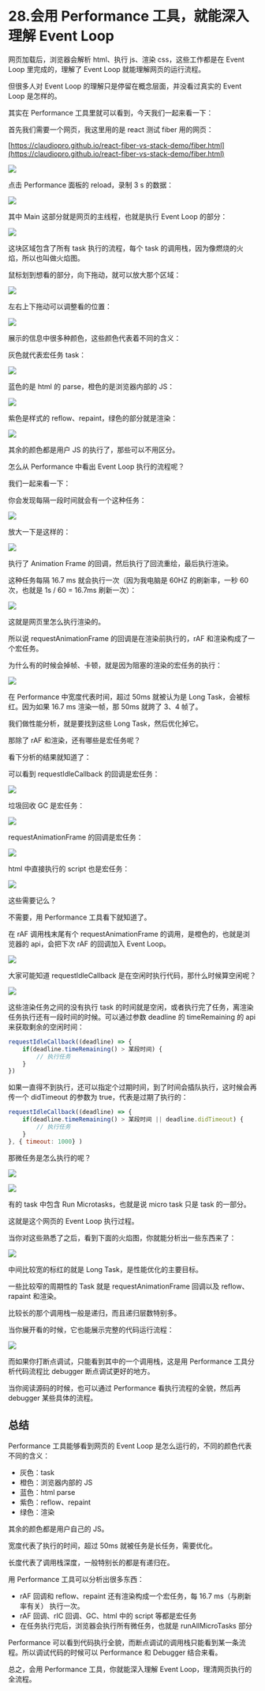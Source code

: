 # 28.会用 Performance 工具，就能深入理解 Event Loop

网页加载后，浏览器会解析 html、执行 js、渲染 css，这些工作都是在 Event Loop 里完成的，理解了 Event Loop 就能理解网页的运行流程。

但很多人对 Event Loop 的理解只是停留在概念层面，并没看过真实的 Event Loop 是怎样的。

其实在 Performance 工具里就可以看到，今天我们一起来看一下：

首先我们需要一个网页，我这里用的是 react 测试 fiber 用的网页：

[https://claudiopro.github.io/react-fiber-vs-stack-demo/fiber.html](https://claudiopro.github.io/react-fiber-vs-stack-demo/fiber.html)

![](./images/e4944e23d2381289f03861bed65e5b35.webp )

点击 Performance 面板的 reload，录制 3 s 的数据：

![](./images/c73de347f4f5d2682a37fa68972dc7e8.webp )

其中 Main 这部分就是网页的主线程，也就是执行 Event Loop 的部分：

![](./images/e77c785688d0f18f98e93609160f00db.webp )

这块区域包含了所有 task 执行的流程，每个 task 的调用栈，因为像燃烧的火焰，所以也叫做火焰图。

鼠标划到想看的部分，向下拖动，就可以放大那个区域：

![](./images/add7e891bfed6836d86af9a228475786.webp )

左右上下拖动可以调整看的位置：

![](./images/79b30085ff03f562fdd3ffd1c75c1713.webp )

展示的信息中很多种颜色，这些颜色代表着不同的含义：

灰色就代表宏任务 task：

![](./images/063434ebcaa54d3b3bba7393c1727fc3.webp )

蓝色的是 html 的 parse，橙色的是浏览器内部的 JS：

![](./images/b5f84c91068e891eb43cc1bfa1050d0a.webp )

紫色是样式的 reflow、repaint，绿色的部分就是渲染：

![](./images/86f4d936ab8481319fa60b5e45fdd4f6.webp )

其余的颜色都是用户 JS 的执行了，那些可以不用区分。

怎么从 Performance 中看出 Event Loop 执行的流程呢？

我们一起来看一下：

你会发现每隔一段时间就会有一个这种任务：

![](./images/75418b46def4404f5a0ab66b5f0ecbfa.webp )

放大一下是这样的：

![](./images/abf092d91417a6d9f1257bdc01a29034.webp )

执行了 Animation Frame 的回调，然后执行了回流重绘，最后执行渲染。

这种任务每隔 16.7 ms 就会执行一次（因为我电脑是 60HZ 的刷新率，一秒 60 次，也就是 1s / 60 = 16.7ms 刷新一次）：

![](./images/c3d203b8e7e3d41be90984f1b5773988.webp )

这就是网页里怎么执行渲染的。

所以说 requestAnimationFrame 的回调是在渲染前执行的，rAF 和渲染构成了一个宏任务。

为什么有的时候会掉帧、卡顿，就是因为阻塞的渲染的宏任务的执行：

![](./images/91d3f2dcd9132f3d3adfa21455bc791c.webp )

在 Performance 中宽度代表时间，超过 50ms 就被认为是 Long Task，会被标红。因为如果 16.7 ms 渲染一帧，那 50ms 就跨了 3、4 帧了。

我们做性能分析，就是要找到这些 Long Task，然后优化掉它。

那除了 rAF 和渲染，还有哪些是宏任务呢？

看下分析的结果就知道了：

可以看到 requestIdleCallback 的回调是宏任务：

![](./images/3eac8366e63b45d0385aac4bdfdaa643.webp )

垃圾回收 GC 是宏任务：

![](./images/9c0ee7b1df13987b16ea5074f28c9cc3.webp )

requestAnimationFrame 的回调是宏任务：

![](./images/f67d1ae401b6a08293a9f6031573f68c.webp )

html 中直接执行的 script 也是宏任务：

![](./images/44f059b5ae8c7a360ae02656f3718d10.webp )

这些需要记么？

不需要，用 Performance 工具看下就知道了。

在 rAF 调用栈末尾有个 requestAnimationFrame 的调用，是橙色的，也就是浏览器的 api，会把下次 rAF 的回调加入 Event Loop。

![](./images/1f75db9f6c7b0f9ceb1c5d75c18befdd.webp )

大家可能知道 requestIdleCallback 是在空闲时执行代码，那什么时候算空闲呢？

![](./images/11d7993be533387e7ccc0cbbf5503532.webp )

这些渲染任务之间的没有执行 task 的时间就是空闲，或者执行完了任务，离渲染任务执行还有一段时间的时候。可以通过参数 deadline 的 timeRemaining 的 api 来获取剩余的空闲时间：

```javascript
requestIdleCallback((deadline) => {
    if(deadline.timeRemaining() > 某段时间) {
        // 执行任务
    }
})
```
如果一直得不到执行，还可以指定个过期时间，到了时间会插队执行，这时候会再传一个 didTimeout 的参数为 true，代表是过期了执行的：

```javascript
requestIdleCallback((deadline) => {
    if(deadline.timeRemaining() > 某段时间 || deadline.didTimeout) {
        // 执行任务
    }
}, { timeout: 1000} )
```

那微任务是怎么执行的呢？

![](./images/8d5222fe55ef03d4ffb5bfbb6019c4fc.webp )


![](./images/a4966d55a554db81bd917f627ef6e1ae.webp )

有的 task 中包含 Run Microtasks，也就是说 micro task 只是 task 的一部分。

这就是这个网页的 Event Loop 执行过程。

当你对这些熟悉了之后，看到下面的火焰图，你就能分析出一些东西来了：

![](./images/fea420c6ae4ed367522a46df3bcdba39.webp )

中间比较宽的标红的就是 Long Task，是性能优化的主要目标。

一些比较窄的周期性的 Task 就是 requestAnimationFrame 回调以及 reflow、rapaint 和渲染。

比较长的那个调用栈一般是递归，而且递归层数特别多。

当你展开看的时候，它也能展示完整的代码运行流程：

![](./images/5cdc39c83dc6940df046f7871b09737b.webp )

而如果你打断点调试，只能看到其中的一个调用栈，这是用 Performance 工具分析代码流程比 debugger 断点调试更好的地方。

当你阅读源码的时候，也可以通过 Performance 看执行流程的全貌，然后再 debugger 某些具体的流程。

## 总结

Performance 工具能够看到网页的 Event Loop 是怎么运行的，不同的颜色代表不同的含义：

- 灰色：task
- 橙色：浏览器内部的 JS
- 蓝色：html parse
- 紫色：reflow、repaint
- 绿色：渲染

其余的颜色都是用户自己的 JS。

宽度代表了执行的时间，超过 50ms 就被任务是长任务，需要优化。

长度代表了调用栈深度，一般特别长的都是有递归在。

用 Performance 工具可以分析出很多东西：

- rAF 回调和 reflow、repaint 还有渲染构成一个宏任务，每 16.7 ms（与刷新率有关） 执行一次。
- rAF 回调、rIC 回调、GC、html 中的 script 等都是宏任务
- 在任务执行完后，浏览器会执行所有微任务，也就是 runAllMicroTasks 部分

Performance 可以看到代码执行全貌，而断点调试的调用栈只能看到某一条流程。所以调试代码的时候可以 Performance 和 Debugger 结合来看。

总之，会用 Performance 工具，你就能深入理解 Event Loop，理清网页执行的全流程。
